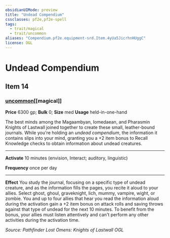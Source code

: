 ```yaml
---
obsidianUIMode: preview
title: "Undead Compendium"
cssclasses: pf2e,pf2e-spell
tags:
  - trait/magical
  - trait/uncommon
aliases: "Compendium.pf2e.equipment-srd.Item.4yUa5JicrhnHUggC"
license: OGL
---
```

# Undead Compendium
## Item 14
### [uncommon](uncommon "Uncommon Rarity Trait")[[magical]]


**Price** 6300 gp; 
**Bulk** 0; **Size** med
**Usage** held-in-one-hand

The best minds among the Magaambyan, Iomedaean, and Pharasmin Knights of Lastwall joined together to create these small, leather-bound journals. While you're holding an _undead compendium_, the information it contains slips into your mind, granting you a +2 item bonus to Recall Knowledge checks to obtain information about undead creatures.

* * *

**Activate** 10 minutes (envision, Interact; auditory, linguistic)

**Frequency** once per day

* * *

**Effect** You study the journal, focusing on a specific type of undead creature, and as the information fills the pages, you recite it aloud to your allies. Select ghost, ghoul, graveknight, lich, mummy, vampire, wight, or zombie. You and up to four allies that hear you read the information aloud during the activation gain a +2 item bonus on attack rolls and saving throws against that type of undead for the next 10 minutes. To benefit from the bonus, your allies must listen attentively and can't perform any other activities during the activation time.

*Source: Pathfinder Lost Omens: Knights of Lastwall*
*OGL*